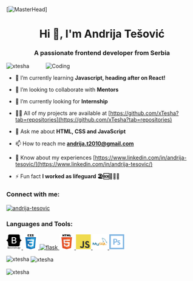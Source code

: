 [![MasterHead]([https://1.bp.blogspot.com/-7A4WynwLsM...](https://encrypted-tbn0.gstatic.com/images?q=tbn:ANd9GcRU4vdJF3-gyqzI9EvaBkORWtDpSGSANuC0tjMm0MsdfnmprrnPewTlNh7PYCyis45uhnw&usqp=CAU))]
<h1 align="center">Hi 👋, I'm Andrija Tešović</h1>
<h3 align="center">A passionate frontend developer from Serbia</h3>
<img align="right" alt="Coding" width="400" src="https://encrypted-tbn0.gstatic.com/images?q=tbn:ANd9GcRU4vdJF3-gyqzI9EvaBkORWtDpSGSANuC0tjMm0MsdfnmprrnPewTlNh7PYCyis45uhnw&usqp=CAU">

<p align="left"> <img src="https://komarev.com/ghpvc/?username=xtesha&label=Profile%20views&color=0e75b6&style=flat" alt="xtesha" /> </p>

- 🌱 I’m currently learning **Javascript, heading after on React!**

- 👯 I’m looking to collaborate with **Mentors**

- 🤝 I’m currently looking for **Internship**

- 👨‍💻 All of my projects are available at [https://github.com/xTesha?tab=repositories](https://github.com/xTesha?tab=repositories)

- 💬 Ask me about **HTML, CSS and JavaScript**

- 📫 How to reach me **andrija.t2010@gmail.com**

- 📄 Know about my experiences [https://www.linkedin.com/in/andrija-tesovic/](https://www.linkedin.com/in/andrija-tesovic/)

- ⚡ Fun fact **I worked as lifeguard 🏖️🆘🏊🏼‍♂️**

<h3 align="left">Connect with me:</h3>
<p align="left">
<a href="https://linkedin.com/in/andrija-tesovic" target="blank"><img align="center" src="https://raw.githubusercontent.com/rahuldkjain/github-profile-readme-generator/master/src/images/icons/Social/linked-in-alt.svg" alt="andrija-tesovic" height="30" width="40" /></a>
</p>

<h3 align="left">Languages and Tools:</h3>
<p align="left"> <a href="https://getbootstrap.com" target="_blank" rel="noreferrer"> <img src="https://raw.githubusercontent.com/devicons/devicon/master/icons/bootstrap/bootstrap-plain-wordmark.svg" alt="bootstrap" width="40" height="40"/> </a> <a href="https://www.w3schools.com/css/" target="_blank" rel="noreferrer"> <img src="https://raw.githubusercontent.com/devicons/devicon/master/icons/css3/css3-original-wordmark.svg" alt="css3" width="40" height="40"/> </a> <a href="https://flask.palletsprojects.com/" target="_blank" rel="noreferrer"> <img src="https://www.vectorlogo.zone/logos/pocoo_flask/pocoo_flask-icon.svg" alt="flask" width="40" height="40"/> </a> <a href="https://www.w3.org/html/" target="_blank" rel="noreferrer"> <img src="https://raw.githubusercontent.com/devicons/devicon/master/icons/html5/html5-original-wordmark.svg" alt="html5" width="40" height="40"/> </a> <a href="https://developer.mozilla.org/en-US/docs/Web/JavaScript" target="_blank" rel="noreferrer"> <img src="https://raw.githubusercontent.com/devicons/devicon/master/icons/javascript/javascript-original.svg" alt="javascript" width="40" height="40"/> </a> <a href="https://www.mysql.com/" target="_blank" rel="noreferrer"> <img src="https://raw.githubusercontent.com/devicons/devicon/master/icons/mysql/mysql-original-wordmark.svg" alt="mysql" width="40" height="40"/> </a> <a href="https://www.photoshop.com/en" target="_blank" rel="noreferrer"> <img src="https://raw.githubusercontent.com/devicons/devicon/master/icons/photoshop/photoshop-line.svg" alt="photoshop" width="40" height="40"/> </a> </p>

<p><img align="left" src="https://github-readme-stats.vercel.app/api/top-langs?username=xtesha&show_icons=true&locale=en&layout=compact" alt="xtesha" /></p>

<p>&nbsp;<img align="center" src="https://github-readme-stats.vercel.app/api?username=xtesha&show_icons=true&locale=en" alt="xtesha" /></p>

<p><img align="center" src="https://github-readme-streak-stats.herokuapp.com/?user=xtesha&" alt="xtesha" /></p>
